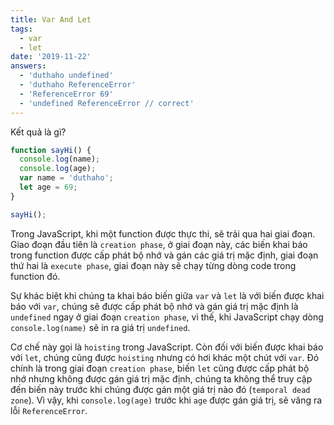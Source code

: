 ```yaml
---
title: Var And Let
tags:
  - var
  - let
date: '2019-11-22'
answers:
  - 'duthaho undefined'
  - 'duthaho ReferenceError'
  - 'ReferenceError 69'
  - 'undefined ReferenceError // correct'
---
```


Kết quả là gì?

```javascript
function sayHi() {
  console.log(name);
  console.log(age);
  var name = 'duthaho';
  let age = 69;
}

sayHi();
```

<!-- explanation -->

Trong JavaScript, khi một function được thực thi, sẽ trải qua hai giai đoạn. Giao đoạn đầu tiên là `creation phase`, ở giai đoạn này, các biến khai báo trong function được cấp phát bộ nhớ và gán các giá trị mặc định, giai đoạn thứ hai là `execute phase`, giai đoạn này sẽ chạy từng dòng code trong function đó.

Sự khác biệt khi chúng ta khai báo biến giữa `var` và `let` là với biến được khai báo với `var`, chúng sẽ được cấp phát bộ nhớ và gán giá trị mặc định là `undefined` ngay ở giai đoạn `creation phase`, vì thế, khi JavaScript chạy dòng `console.log(name)` sẽ in ra giá trị `undefined`.

Cơ chế này gọi là `hoisting` trong JavaScript. Còn đối với biến được khai báo với `let`, chúng cũng được `hoisting` nhưng có hơi khác một chút với `var`. Đó chính là trong giai đoạn `creation phase`, biến `let` cũng được cấp phát bộ nhớ nhưng không được gán giá trị mặc định, chúng ta không thể truy cập đến biến này trước khi chúng được gán một giá trị nào đó (`temporal dead zone`). Vì vậy, khi `console.log(age)` trước khi `age` được gán giá trị, sẽ văng ra lỗi `ReferenceError`.
